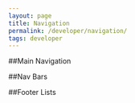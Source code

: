 ```yaml
---
layout: page
title: Navigation
permalink: /developer/navigation/
tags: developer
---
```


##Main Navigation

##Nav Bars

##Footer Lists
